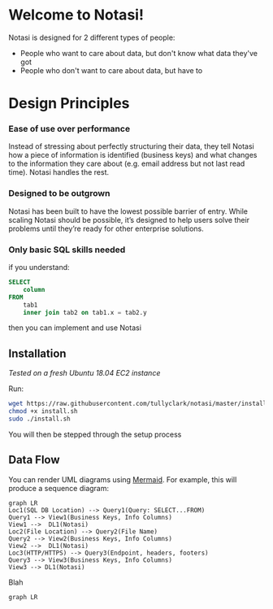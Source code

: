 

# Welcome to Notasi!

Notasi is designed for 2 different types of people:

 - People who want to care about data, but don't know what data they've got
 - People who don't want to care about data, but have to

# Design Principles

<h3> Ease of use over performance </h3>
Instead of stressing about perfectly structuring their data, they tell Notasi how a piece of information is identified (business keys) and what changes to the information they care about (e.g. email address but not last read time). Notasi handles the rest.  
        
<h3> Designed to be outgrown </h3>
Notasi has been built to have the lowest possible barrier of entry. While scaling Notasi should be possible, it’s designed to help users solve their problems until they’re ready for other enterprise solutions.  
        
<h3>Only basic SQL skills needed </h3>
if you understand:

```SQL
SELECT 
	column 
FROM 
	tab1 
	inner join tab2 on tab1.x = tab2.y
```

then you can implement and use Notasi

## Installation
*Tested on a fresh Ubuntu 18.04 EC2 instance*

Run:
```bash
wget https://raw.githubusercontent.com/tullyclark/notasi/master/install/install.sh
chmod +x install.sh
sudo ./install.sh
```

You will then be stepped through the setup process 
## Data Flow

You can render UML diagrams using [Mermaid](https://mermaidjs.github.io/). For example, this will produce a sequence diagram:


```mermaid
graph LR
Loc1(SQL DB Location) --> Query1(Query: SELECT...FROM)
Query1 --> View1(Business Keys, Info Columns)
View1 -->  DL1(Notasi)
Loc2(File Location) --> Query2(File Name)
Query2 --> View2(Business Keys, Info Columns)
View2 -->  DL1(Notasi)
Loc3(HTTP/HTTPS) --> Query3(Endpoint, headers, footers)
Query3 --> View3(Business Keys, Info Columns)
View3 --> DL1(Notasi)
```
Blah
```mermaid
graph LR
```
